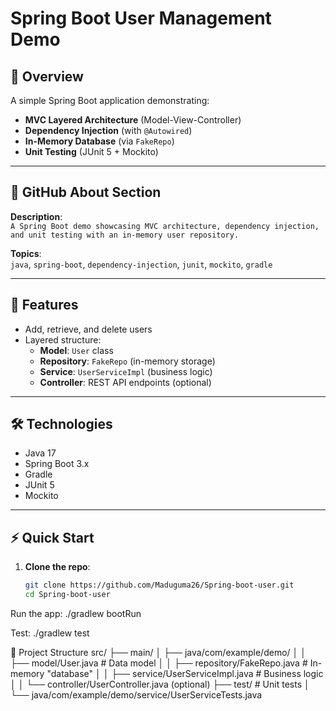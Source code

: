 # Spring Boot User Management Demo  

## 📌 Overview  
A simple Spring Boot application demonstrating:  
- **MVC Layered Architecture** (Model-View-Controller)  
- **Dependency Injection** (with `@Autowired`)  
- **In-Memory Database** (via `FakeRepo`)  
- **Unit Testing** (JUnit 5 + Mockito)  

---

## 🌟 GitHub About Section  
**Description**:  
`A Spring Boot demo showcasing MVC architecture, dependency injection, and unit testing with an in-memory user repository.`  

**Topics**:  
`java`, `spring-boot`, `dependency-injection`, `junit`, `mockito`, `gradle`  

---

## 🚀 Features  
- Add, retrieve, and delete users  
- Layered structure:  
  - **Model**: `User` class  
  - **Repository**: `FakeRepo` (in-memory storage)  
  - **Service**: `UserServiceImpl` (business logic)  
  - **Controller**: REST API endpoints (optional)  

---

## 🛠️ Technologies  
- Java 17  
- Spring Boot 3.x  
- Gradle  
- JUnit 5  
- Mockito  

---

## ⚡ Quick Start  
1. **Clone the repo**:  
   ```bash
   git clone https://github.com/Maduguma26/Spring-boot-user.git
   cd Spring-boot-user
Run the app:
./gradlew bootRun


Test:
./gradlew test


📂 Project Structure
src/
├── main/
│   ├── java/com/example/demo/
│   │   ├── model/User.java             # Data model
│   │   ├── repository/FakeRepo.java    # In-memory "database"
│   │   ├── service/UserServiceImpl.java # Business logic
│   │   └── controller/UserController.java (optional)
├── test/                              # Unit tests
│   └── java/com/example/demo/service/UserServiceTests.java


